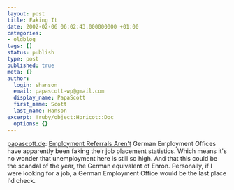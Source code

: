```yaml
---
layout: post
title: Faking It
date: 2002-02-06 06:02:43.000000000 +01:00
categories:
- oldblog
tags: []
status: publish
type: post
published: true
meta: {}
author:
  login: shanson
  email: papascott-wp@gmail.com
  display_name: PapaScott
  first_name: Scott
  last_name: Hanson
excerpt: !ruby/object:Hpricot::Doc
  options: {}
---
```

<p><a href="https://www.papascott.de">papascott.de</a>: <a href="https://www.papascott.de/2002/02/05/index.php#000127">Employment Referrals Aren't</a> German Employment Offices have apparently been faking their job placement statistics. Which means it's no wonder that unemployment here is still so high. And that this could be the scandal of the year, the German equivalent of Enron. Personally, if I were looking for a job, a German Employment Office would be the last place I'd check.</p>
